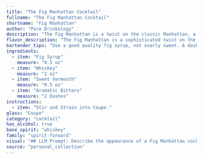 ```yaml
---
title: "The Fig Manhattan Cocktail"
fullname: "The Fig Manhattan Cocktail"
shortname: "Fig Manhattan"
author: "Pure Drinkology"
description: "The Fig Manhattan is a twist on the classic Manhattan, a member of the Whiskey Cocktail family. This modern variation, likely born in the 2010s,  uses fig syrup to add a unique sweetness and complexity, showcasing the versatility of the Manhattan's base recipe. "
flavor_description: "The Fig Manhattan is a sophisticated twist on the classic. The fig syrup brings a sweet, jammy richness, balancing the dryness of the whiskey and vermouth.  Aromatic bitters add a subtle complexity, hinting at spice and citrus. Expect a smooth, velvety texture and a finish that lingers on the palate with notes of dried fruit and a whisper of smoke. "
bartender_tips: "Use a good quality fig syrup, not overly sweet. A dash of Angostura bitters is key.  Chill the glass beforehand for a crisp drink.  Stir, don't shake, to maintain the clarity and texture of the fig syrup.  A single cherry garnish adds elegance. "
ingredients:
  - item: "Fig Syrup"
    measure: "0.5 oz"
  - item: "Whiskey"
    measure: "2 oz"
  - item: "Sweet Vermouth"
    measure: "0.5 oz"
  - item: "Aromatic Bitters"
    measure: "2 Dashes"
instructions:
  - item: "Stir and Strain into Coupe."
glass: "Coupe"
category: "cocktail"
has_alcohol: true
base_spirit: "whiskey"
family: "spirit-forward"
visual: "## LLM Prompt: Describe the appearance of a Fig Manhattan cocktail.**Imagine a Fig Manhattan cocktail, a sophisticated twist on the classic. It's made with:*** **Fig Syrup:** A deep, rich amber color, hinting at the sweetness and depth of the fig.* **Whiskey:** A golden hue, adding a warmth and complexity to the cocktail.* **Sweet Vermouth:** A pale straw color, bringing a touch of sweetness and herbaceous notes.* **Aromatic Bitters:** A hint of dark brown, adding complexity and a subtle bitterness to the drink. **Describe the cocktail's appearance in detail, including:*** **Color:** Is it a deep amber, a rich mahogany, or something else entirely?* **Clarity:** Is it clear, slightly cloudy, or layered with different hues?* **Texture:** Is it smooth and silky, or does it have a slightly oily sheen?* **Garnish:** What garnish would enhance the visual appeal of this cocktail? **Consider the overall impression of the Fig Manhattan cocktail. Is it elegant and sophisticated, rustic and earthy, or something else altogether?** "
source: "personal_collection"
---
```


